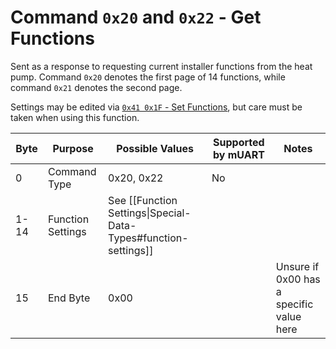 # Command `0x20` and `0x22` - Get Functions

Sent as a response to requesting current installer functions from the heat pump. Command `0x20` denotes the first page 
of 14 functions, while command `0x21` denotes the second page.

Settings may be edited via [`0x41 0x1F` - Set Functions](/developer/packet-reference/0x41-set-request/0x1F-0x21-set-functions), but care
must be taken when using this function.

| Byte | Purpose           | Possible Values                                                 | Supported by mUART | Notes                                    |
|------|-------------------|-----------------------------------------------------------------|--------------------|------------------------------------------|
| 0    | Command Type      | 0x20, 0x22                                                      | No                 |
| 1-14 | Function Settings | See [[Function Settings\|Special-Data-Types#function-settings]] |                    |                                          |
| 15   | End Byte          | 0x00                                                            |                    | Unsure if 0x00 has a specific value here |